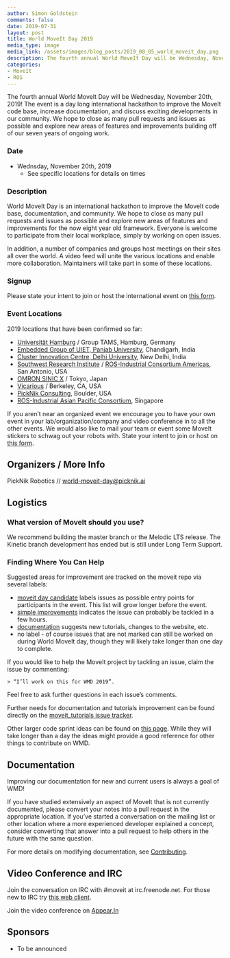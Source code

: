 ```yaml
---
author: Simon Goldstein
comments: false
date: 2019-07-31
layout: post
title: World MoveIt Day 2019
media_type: image
media_link: /assets/images/blog_posts/2019_08_05_world_moveit_day.png
description: The fourth annual World MoveIt Day will be Wednesday, November 20th, 2019!
categories:
- MoveIt
- ROS
---
```


The fourth annual World MoveIt Day will be Wednesday, November 20th, 2019! The event is a day long international hackathon to improve the MoveIt code base,
increase documentation, and discuss  exciting developments in our community. We hope to close as many pull requests and issues as possible and explore new
areas of features and improvements building off of our seven years of ongoing work.

### Date

- Wednsday, November 20th, 2019
  - See specific locations for details on times

### Description

World MoveIt Day is an international hackathon to improve the MoveIt code base, documentation, and community. We hope to close as many pull requests and issues
as possible and explore new areas of features and improvements for the now eight year old framework. Everyone is welcome to participate from their local
workplace, simply by working on open issues.

In addition, a number of companies and groups host meetings on their sites all over the world. A video feed will unite the various locations and enable more
collaboration. Maintainers will take part in some of these locations.

### Signup

Please state your intent to join or host the international event on [this form](https://docs.google.com/forms/d/e/1FAIpQLSdVJo5Kic_VxnI67YiTdktO3VRWQc5wMnsFDO1tCwWa_t61cw/viewform).

### Event Locations

2019 locations that have been confirmed so far:

- [Universität Hamburg](https://www.uni-hamburg.de/en.html) / Group TAMS, Hamburg, Germany
- [Embedded Group of UIET, Panjab University](http://uiet.puchd.ac.in/), Chandigarh, India
- [Cluster Innovation Centre, Delhi University](https://ducic.ac.in/), New Delhi, India
- [Southwest Research Institute](https://www.swri.org/) / [ROS-Industrial Consortium Americas](https://rosindustrial.org/ric-americas/), San Antonio, USA
- [OMRON SINIC X](https://www.omron.com/sinicx/) / Tokyo, Japan
- [Vicarious](https://www.vicarious.com/) / Berkeley, CA, USA
- [PickNik Consulting](https://picknik.ai/), Boulder, USA
- [ROS-Industrial Asian Pacific Consortium](https://rosindustrial.org/ric-apac/), Singapore

If you aren’t near an organized event we encourage you to have your own event in your lab/organization/company and video conference in to all the other events.
We would also like to mail your team or event some MoveIt stickers to schwag out your robots with. State your intent to join or host on
[this form](https://docs.google.com/forms/d/e/1FAIpQLSdVJo5Kic_VxnI67YiTdktO3VRWQc5wMnsFDO1tCwWa_t61cw/viewform?usp=sf_link).

## Organizers / More Info

PickNik Robotics // world-moveit-day@picknik.ai

## Logistics

### What version of MoveIt should you use?

We recommend building the master branch or the Melodic LTS release. The Kinetic branch development has ended but is still under Long Term Support.

### Finding Where You Can Help

Suggested areas for improvement are tracked on the moveit repo via several labels:

- [moveit day candidate](https://github.com/ros-planning/moveit/labels/moveit%20day%20candidate) labels issues as possible entry points for participants in the event.
  This list will grow longer before the event.
- [simple improvements](https://github.com/ros-planning/moveit/issues?q=is%3Aopen+-label%3Aassigned+label%3A%22simple+improvements%22) indicates the issue can
  probably be tackled in a few hours.
- [documentation](https://github.com/ros-planning/moveit/issues?utf8=%E2%9C%93&q=is%3Aopen%20label%3Adocumentation%20-label%3Aassigned%20) suggests new tutorials,
  changes to the website, etc.
- no label - of course issues that are not marked can still be worked on during World MoveIt day, though they will likely take longer than one day to complete.

If you would like to help the MoveIt project by tackling an issue, claim the issue by commenting:

    > “I’ll work on this for WMD 2019”.

Feel free to ask further questions in each issue’s comments.

Further needs for documentation and tutorials improvement can be found directly on the [moveit_tutorials issue tracker](https://github.com/ros-planning/moveit_tutorials/issues).

Other larger code sprint ideas can be found on [this page](http://moveit.ros.org/documentation/contributing/future_projects/). While they will take longer than a day the
ideas might provide a good reference for other things to contribute on WMD.

## Documentation

Improving our documentation for new and current users is always a goal of WMD!

If you have studied extensively an aspect of MoveIt that is not currently documented, please convert your notes into a pull request in the appropriate location. If you’ve
started a conversation on the mailing list or other location where a more experienced developer explained a concept, consider converting that answer into a pull request
to help others in the future with the same question.

For more details on modifying documentation, see [Contributing](http://moveit.ros.org/documentation/contributing/).

## Video Conference and IRC

Join the conversation on IRC with #moveit at irc.freenode.net. For those new to IRC try [this web client](https://webchat.freenode.net/).

Join the video conference on [Appear.In](https://appear.in/world-moveit-day)

## Sponsors

- To be announced
